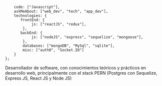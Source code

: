 ```jsconst Juan Cruz = {
    code: ["Javascript"],
    askMeAbout: ["web_dev", "tech", "app_dev"],
    technologies: {
       frontEnd: {
            js: ["reactJS", "redux"],
        },
       backEnd: {
            js: ["nodeJS", "express", "sequelize", "mongoose"],
        },
        databases: ["mongoDB", "MySql", "sqlite"],
        misc: ["auth0", "Socket.IO"]
    }
};
```
Desarrollador de software, con conocimientos teóricos y prácticos en desarrollo web, principalmente con el stack PERN (Postgres con Sequelize, Express JS, React JS y Node JS)

